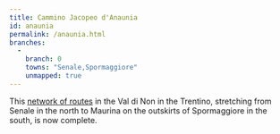 ```yaml
---
title: Cammino Jacopeo d'Anaunia
id: anaunia
permalink: /anaunia.html
branches:
  -
    branch: 0
    towns: "Senale,Spormaggiore"
    unmapped: true
---
```


This [network of routes][0] in the Val di Non in the Trentino, stretching from Senale in the north to Maurina on the outskirts of Spormaggiore in the south, is now complete.

[0]: http://www.santiagoanaunia.it/